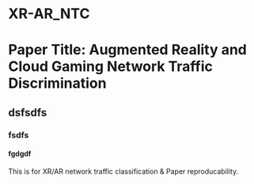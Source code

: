 # XR-AR_NTC
# Paper Title: Augmented Reality and Cloud Gaming Network Traffic Discrimination
## dsfsdfs
### fsdfs
#### fgdgdf
This is for XR/AR network traffic classification & Paper reproducability.
